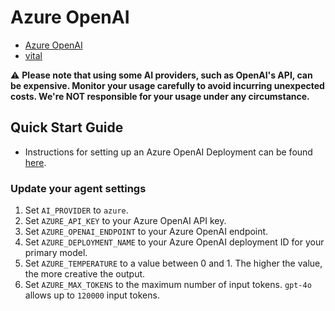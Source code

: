 # Azure OpenAI

- [Azure OpenAI](https://learn.microsoft.com/en-us/azure/cognitive-services/openai/concepts/models)
- [vital](https://github.com/thecatprince/vital)

⚠️ **Please note that using some AI providers, such as OpenAI's API, can be expensive. Monitor your usage carefully to avoid incurring unexpected costs. We're NOT responsible for your usage under any circumstance.**

## Quick Start Guide

- Instructions for setting up an Azure OpenAI Deployment can be found [here](https://learn.microsoft.com/en-us/azure/ai-services/openai/how-to/create-resource?pivots=web-portal).

### Update your agent settings

1. Set `AI_PROVIDER` to `azure`.
2. Set `AZURE_API_KEY` to your Azure OpenAI API key.
3. Set `AZURE_OPENAI_ENDPOINT` to your Azure OpenAI endpoint.
4. Set `AZURE_DEPLOYMENT_NAME` to your Azure OpenAI deployment ID for your primary model.
5. Set `AZURE_TEMPERATURE` to a value between 0 and 1. The higher the value, the more creative the output.
6. Set `AZURE_MAX_TOKENS` to the maximum number of input tokens. `gpt-4o` allows up to `120000` input tokens.
